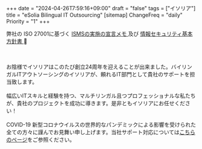 +++
date = "2024-04-26T7:59:16+09:00"
draft = "false"
tags = ["イソリア"]
title = "eSolia Bilingual IT Outsourcing"
[sitemap]
  ChangeFreq = "daily"
  Priority = "1"
+++

<!-- <span class="tag is-danger is-large">12月28日から1月4日まで年末年始休暇中。あけましておめでとうございます！ 🇯🇵㊗️</span><br><br>   -->
<!-- <span class="tag is-danger is-large">年末年始休暇後、業務再開いたしました! 🇯🇵🎍</span><br> -->

<!-- <span class="tag is-danger is-large">4月29日から5月6日まで、ゴールデンウィーク休暇中。Happy GW! 🇯🇵🎏</span><br><br>   -->
<!-- <span class="tag is-danger is-large">ゴールデンウィーク休暇後、業務再開いたしました! 🇯🇵🎏</span><br> -->

<!-- <span class="tag is-danger is-large">8月16日までお盆休暇中。🇯🇵🪷</span><br> -->
<!-- <span class="tag is-danger is-large">お盆の後、業務再開いたしました! 🇯🇵🪷</span><br>  -->

<!-- <a href="/post/20210222-esolia-office-move-to-shiodome/" class="button is-danger is-size-6-mobile is-medium">引っ越しました! 🎉</a> -->
<!-- <span class="tag is-danger is-large">イソリアはペーパーレス実施中で、お見積もり、納品書、請求書や</span> -->
<!-- <span class="tag is-danger is-large">レポートなどのPDFをメールの配信のみとさせて頂いております。</span> -->
<!-- <span class="tag is-danger is-large">ご理解、ご協力の程、誠にありがとうございます。♻️</span> -->

<span class="tag is-danger is-large">弊社の ISO 27001に基づく <a href="https://esolia.pro/ismsexecmemo" class="has-text-esolia-yellow-2"> ISMSの実施の宣言メモ </a> 及び <a href="https://esolia.pro/basesecpol" class="has-text-esolia-yellow-2"> 情報セキュリティ基本⽅針書 </a> 🚀</span>

<br><br>
お陰様でイソリアはこのたび<span class="has-text-esolia-yellow-2">創立24周年</span>を迎えることが出来ました。バイリンガルITアウトソーシングのイソリアが、頼れるIT部門として貴社のサポートを担当致します。<br><br>
幅広いITスキルと経験を持つ、マルチリンガル且つプロフェッショナルな私たちが、貴社のプロジェクトを成功に導きます。是非ともイソリアにお任せください！
<br><br>
COVID-19 新型コロナウイルスの世界的なパンデミックによる影響を受けられた全ての方々に謹んでお見舞い申し上げます。当社サポート対応については[こちらのページ](/post/covid-19-state-of-emergency-4/)をご参照ください。
